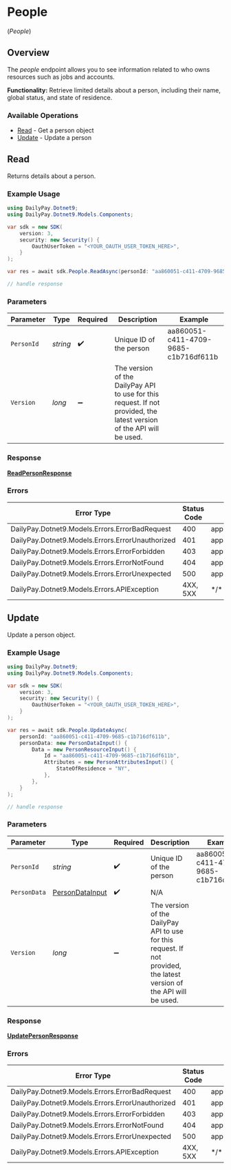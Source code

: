 # People
(*People*)

## Overview

The _people_ endpoint allows you to see information related to who owns 
resources such as jobs and accounts.

**Functionality:** Retrieve limited details about a person, including
their name, global status, and state of residence.


### Available Operations

* [Read](#read) - Get a person object
* [Update](#update) - Update a person

## Read

Returns details about a person.

### Example Usage

```csharp
using DailyPay.Dotnet9;
using DailyPay.Dotnet9.Models.Components;

var sdk = new SDK(
    version: 3,
    security: new Security() {
        OauthUserToken = "<YOUR_OAUTH_USER_TOKEN_HERE>",
    }
);

var res = await sdk.People.ReadAsync(personId: "aa860051-c411-4709-9685-c1b716df611b");

// handle response
```

### Parameters

| Parameter                                                                                                              | Type                                                                                                                   | Required                                                                                                               | Description                                                                                                            | Example                                                                                                                |
| ---------------------------------------------------------------------------------------------------------------------- | ---------------------------------------------------------------------------------------------------------------------- | ---------------------------------------------------------------------------------------------------------------------- | ---------------------------------------------------------------------------------------------------------------------- | ---------------------------------------------------------------------------------------------------------------------- |
| `PersonId`                                                                                                             | *string*                                                                                                               | :heavy_check_mark:                                                                                                     | Unique ID of the person                                                                                                | aa860051-c411-4709-9685-c1b716df611b                                                                                   |
| `Version`                                                                                                              | *long*                                                                                                                 | :heavy_minus_sign:                                                                                                     | The version of the DailyPay API to use for this request. If not provided, the latest version of the API will be used.<br/> |                                                                                                                        |

### Response

**[ReadPersonResponse](../../Models/Requests/ReadPersonResponse.md)**

### Errors

| Error Type                                       | Status Code                                      | Content Type                                     |
| ------------------------------------------------ | ------------------------------------------------ | ------------------------------------------------ |
| DailyPay.Dotnet9.Models.Errors.ErrorBadRequest   | 400                                              | application/vnd.api+json                         |
| DailyPay.Dotnet9.Models.Errors.ErrorUnauthorized | 401                                              | application/vnd.api+json                         |
| DailyPay.Dotnet9.Models.Errors.ErrorForbidden    | 403                                              | application/vnd.api+json                         |
| DailyPay.Dotnet9.Models.Errors.ErrorNotFound     | 404                                              | application/vnd.api+json                         |
| DailyPay.Dotnet9.Models.Errors.ErrorUnexpected   | 500                                              | application/vnd.api+json                         |
| DailyPay.Dotnet9.Models.Errors.APIException      | 4XX, 5XX                                         | \*/\*                                            |

## Update

Update a person object.

### Example Usage

```csharp
using DailyPay.Dotnet9;
using DailyPay.Dotnet9.Models.Components;

var sdk = new SDK(
    version: 3,
    security: new Security() {
        OauthUserToken = "<YOUR_OAUTH_USER_TOKEN_HERE>",
    }
);

var res = await sdk.People.UpdateAsync(
    personId: "aa860051-c411-4709-9685-c1b716df611b",
    personData: new PersonDataInput() {
        Data = new PersonResourceInput() {
            Id = "aa860051-c411-4709-9685-c1b716df611b",
            Attributes = new PersonAttributesInput() {
                StateOfResidence = "NY",
            },
        },
    }
);

// handle response
```

### Parameters

| Parameter                                                                                                              | Type                                                                                                                   | Required                                                                                                               | Description                                                                                                            | Example                                                                                                                |
| ---------------------------------------------------------------------------------------------------------------------- | ---------------------------------------------------------------------------------------------------------------------- | ---------------------------------------------------------------------------------------------------------------------- | ---------------------------------------------------------------------------------------------------------------------- | ---------------------------------------------------------------------------------------------------------------------- |
| `PersonId`                                                                                                             | *string*                                                                                                               | :heavy_check_mark:                                                                                                     | Unique ID of the person                                                                                                | aa860051-c411-4709-9685-c1b716df611b                                                                                   |
| `PersonData`                                                                                                           | [PersonDataInput](../../Models/Components/PersonDataInput.md)                                                          | :heavy_check_mark:                                                                                                     | N/A                                                                                                                    |                                                                                                                        |
| `Version`                                                                                                              | *long*                                                                                                                 | :heavy_minus_sign:                                                                                                     | The version of the DailyPay API to use for this request. If not provided, the latest version of the API will be used.<br/> |                                                                                                                        |

### Response

**[UpdatePersonResponse](../../Models/Requests/UpdatePersonResponse.md)**

### Errors

| Error Type                                       | Status Code                                      | Content Type                                     |
| ------------------------------------------------ | ------------------------------------------------ | ------------------------------------------------ |
| DailyPay.Dotnet9.Models.Errors.ErrorBadRequest   | 400                                              | application/vnd.api+json                         |
| DailyPay.Dotnet9.Models.Errors.ErrorUnauthorized | 401                                              | application/vnd.api+json                         |
| DailyPay.Dotnet9.Models.Errors.ErrorForbidden    | 403                                              | application/vnd.api+json                         |
| DailyPay.Dotnet9.Models.Errors.ErrorNotFound     | 404                                              | application/vnd.api+json                         |
| DailyPay.Dotnet9.Models.Errors.ErrorUnexpected   | 500                                              | application/vnd.api+json                         |
| DailyPay.Dotnet9.Models.Errors.APIException      | 4XX, 5XX                                         | \*/\*                                            |